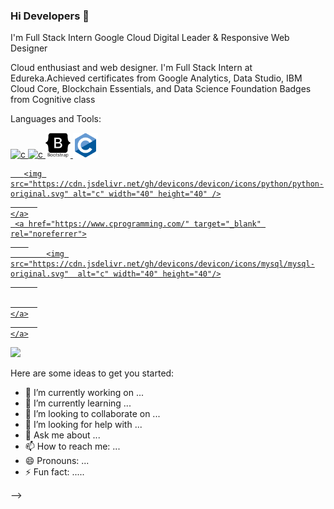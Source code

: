 ### Hi Developers 👋


I'm
Full Stack Intern
Google Cloud Digital Leader & Responsive Web Designer

Cloud enthusiast and web designer. I'm Full Stack Intern at Edureka.Achieved certificates from Google Analytics, Data Studio, IBM Cloud Core, Blockchain Essentials, and Data Science Foundation Badges from Cognitive class




Languages and Tools: 

 <a href="https://www.html.com/" target="_blank" rel="noreferrer">
        <img src="https://cdn.jsdelivr.net/gh/devicons/devicon/icons/html5/html5-original.svg" alt="c" width="40" height="40" />
    </a>
    <a href="https://getbootstrap.com" target="_blank" rel="noreferrer">
        <img src="https://cdn.jsdelivr.net/gh/devicons/devicon/icons/css3/css3-original.svg" alt="c" width="40" height="40" />
    </a>
    <a href="https://getbootstrap.com" target="_blank" rel="noreferrer">
        <img src="https://raw.githubusercontent.com/devicons/devicon/master/icons/bootstrap/bootstrap-plain-wordmark.svg" alt="bootstrap" width="40" height="40" />
    </a>
    <a href="https://www.cprogramming.com/" target="_blank" rel="noreferrer">
        <img src="https://raw.githubusercontent.com/devicons/devicon/master/icons/c/c-original.svg" alt="c" width="40" height="40" />
    </a>
    <a href="https://www.cprogramming.com/" target="_blank" rel="noreferrer">
       
       <img src="https://cdn.jsdelivr.net/gh/devicons/devicon/icons/python/python-original.svg" alt="c" width="40" height="40" />
          
    </a>
     <a href="https://www.cprogramming.com/" target="_blank" rel="noreferrer">
        
            <img src="https://cdn.jsdelivr.net/gh/devicons/devicon/icons/mysql/mysql-original.svg"  alt="c" width="40" height="40"/>
          
 
          
    </a>
          
    </a>
   
    
         
          
</a>

    
   
   
    
    

![](https://activity-graph.herokuapp.com/graph?username=aakashdeveloper&theme=react-dark&area=true)

Here are some ideas to get you started:

- 🔭 I’m currently working on ...
- 🌱 I’m currently learning ...
- 👯 I’m looking to collaborate on ...
- 🤔 I’m looking for help with ...
- 💬 Ask me about ...
- 📫 How to reach me: ...
- 😄 Pronouns: ...
- ⚡ Fun fact: .....

-->
